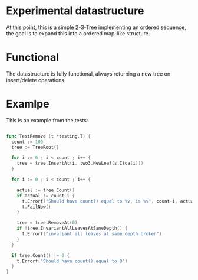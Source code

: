 # Experimental datastructure

At this point, this is a simple 2-3-Tree implementing an ordered sequence, the goal is to expand this into a ordered map-like structure.

# Functional

The datastructure is fully functional, always returning a new tree on insert/delete operations.

# Examlpe

This is an example from the tests:

```go

func TestRemove (t *testing.T) {
  count := 100
  tree := TreeRoot{}

  for i := 0 ; i < count ; i++ {
    tree = tree.InsertAt(i, two3.NewLeaf(s.Itoa(i)))
  }

  for i := 0 ; i < count ; i++ {

    actual := tree.Count()
    if actual != count-i {
      t.Errorf("Should have count() equal to %v, is %v", count-i, actual)
      t.FailNow()
    }

    tree = tree.RemoveAt(0)
    if !tree.InvariantAllLeavesAtSameDepth() {
      t.Errorf("invariant all leaves at same depth broken")
    }
  }

  if tree.Count() != 0 {
    t.Errorf("Should have count() equal to 0")
  }
}

```